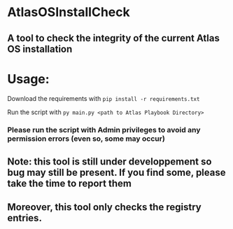 # AtlasOSInstallCheck
## A tool to check the integrity of the current Atlas OS installation

# Usage:
Download the requirements with `pip install -r requirements.txt`

Run the script with `py main.py <path to Atlas Playbook Directory>`

### Please run the script with Admin privileges to avoid any permission errors (even so, some may occur)


## Note: this tool is still under developpement so bug may still be present. If you find some, please take the time to report them
## Moreover, this tool only checks the registry entries.
